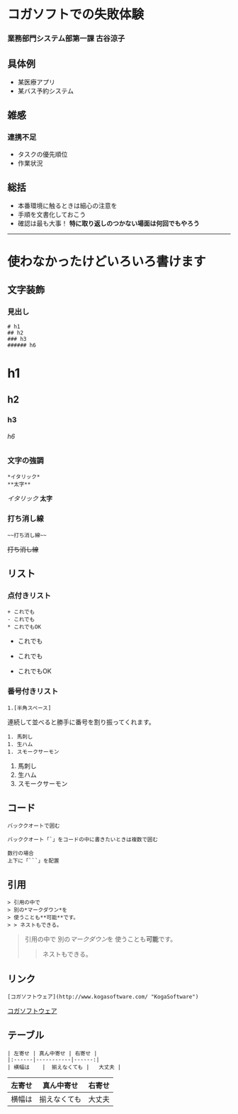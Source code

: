 # コガソフトでの失敗体験
### 業務部門システム部第一課 古谷涼子

## 具体例
- 某医療アプリ
- 某バス予約システム

## 雑感

### 連携不足

* タスクの優先順位
* 作業状況

## 総括

* 本番環境に触るときは細心の注意を
* 手順を文書化しておこう
* 確認は最も大事！ **特に取り返しのつかない場面は何回でもやろう**


***

# 使わなかったけどいろいろ書けます

## 文字装飾

### 見出し

```
# h1
## h2
### h3
###### h6
```

# h1
## h2
### h3
###### h6

### 文字の強調

```
*イタリック*
**太字**
```

*イタリック*
**太字**

### 打ち消し線

`~~打ち消し線~~`

~~打ち消し線~~

## リスト

### 点付きリスト

```
+ これでも
- これでも
* これでもOK
```

+ これでも
- これでも
* これでもOK

### 番号付きリスト

` 1.[半角スペース] `

連続して並べると勝手に番号を割り振ってくれます。

```
1. 馬刺し
1. 生ハム
1. スモークサーモン
```

1. 馬刺し
1. 生ハム
1. スモークサーモン

## コード

`バッククオートで囲む`

``バッククオート「`」をコードの中に書きたいときは複数で囲む``

```
数行の場合
上下に「```」を配置
```

## 引用

```
> 引用の中で
> 別の*マークダウン*を
> 使うことも**可能**です。
> > ネストもできる。
```

> 引用の中で
> 別の*マークダウン*を
> 使うことも**可能**です。
> > ネストもできる。

## リンク

`[コガソフトウェア](http://www.kogasoftware.com/ "KogaSoftware")`

[コガソフトウェア](http://www.kogasoftware.com/ "KogaSoftware")

## テーブル

```
| 左寄せ | 真ん中寄せ | 右寄せ |
|:------|-----------|------:|
| 横幅は    |  揃えなくても |   大丈夫 |
```

| 左寄せ | 真ん中寄せ | 右寄せ |
|:------|-----------|------:|
| 横幅は    |  揃えなくても |   大丈夫 |
